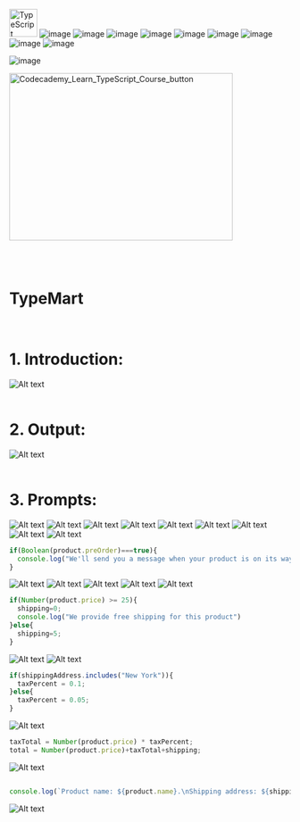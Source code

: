 <img src="https://github.com/phuongtrieu97coder/Readme_Content_Structure/assets/82598726/e1e4c288-80b1-4757-beb2-9232cddc38db" alt="TypeScript" width="50px" height="50px"> ![image](https://img.shields.io/badge/NodeJS-black?style=for-the-badge&logo=node.js) ![image](https://img.shields.io/badge/ReactJS-black?style=for-the-badge&logo=react) ![image](https://img.shields.io/badge/mongoDB-black?style=for-the-badge&logo=mongodb)  ![image](https://img.shields.io/badge/HTML5-black?style=for-the-badge&logo=html5) ![image](https://img.shields.io/badge/CSS3-black?style=for-the-badge&logo=css3) ![image](https://img.shields.io/badge/Bootstrap-white?style=for-the-badge&logo=bootstrap) ![image](https://img.shields.io/badge/JavaScript-black?style=for-the-badge&logo=javascript) ![image](https://img.shields.io/badge/jQuery-black?style=for-the-badge&logo=jquery) ![image](https://img.shields.io/badge/JSON-black?style=for-the-badge&logo=json)

![image](https://github.com/phuongtrieu97coder/TypeScript_projects/assets/82598726/e218b143-4733-4649-955b-d78447786317)



<a type="button" title="Codecademy_Learn_TypeScript_Course_button" href="https://www.codecademy.com/courses/learn-typescript/projects/typemart" target="_blank" data-CodecademyLearnTypescriptCourseButt="CodecademyLearnTypescriptCourseButt_data"><img src="https://user-images.githubusercontent.com/82598726/175697552-f960b057-9e97-4c3e-a3e2-f2b5f7876de9.png" alt="Codecademy_Learn_TypeScript_Course_button" width="400px" height="300px"></a>

<br><br>

# TypeMart
<br>

# 1. Introduction:
![Alt text](image.png)
<br>
<br>

# 2. Output:
![Alt text](image-20.png)
<br>
<br>

# 3. Prompts:
![Alt text](image-1.png)
![Alt text](image-2.png)
![Alt text](image-3.png)
![Alt text](image-4.png)
![Alt text](image-5.png)
![Alt text](image-6.png)
![Alt text](image-7.png)
![Alt text](image-8.png)
![Alt text](image-9.png)
```js
if(Boolean(product.preOrder)===true){
  console.log("We'll send you a message when your product is on its way.");
}
```
![Alt text](image-10.png)
![Alt text](image-11.png)
![Alt text](image-12.png)
![Alt text](image-13.png)
![Alt text](image-14.png)
```js
if(Number(product.price) >= 25){
  shipping=0;
  console.log("We provide free shipping for this product")
}else{
  shipping=5;
}
```
![Alt text](image-15.png)
![Alt text](image-16.png)
```js
if(shippingAddress.includes("New York")){
  taxPercent = 0.1;
}else{
  taxPercent = 0.05;
}
```
![Alt text](image-17.png)
```js
taxTotal = Number(product.price) * taxPercent;
total = Number(product.price)+taxTotal+shipping;
```
![Alt text](image-18.png)
```js

console.log(`Product name: ${product.name}.\nShipping address: ${shippingAddress}.\nPrice of the product: \$${product.price}.\nTax total: \$${taxTotal}.\nShipping: \$${shipping}.\nTotal amount: \$${total}.\n`);
```
![Alt text](image-19.png)